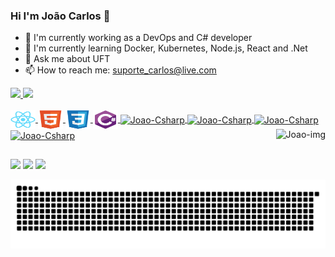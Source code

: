 ### Hi I'm João Carlos 👋

- 🔭 I'm currently working as a DevOps and C# developer
- 🌱 I'm currently learning Docker, Kubernetes, Node.js, React and .Net
- 💬 Ask me about UFT
- 📫 How to reach me: suporte_carlos@live.com 

<div>
  <a href="https://github.com/joaocarlos90">
  <img height="180em" src="https://github-readme-stats.vercel.app/api?username=joaocarlos90&show_icons=true&theme=dark&include_all_commits=true&count_private=true"/>
  <img height="180em" src="https://github-readme-stats.vercel.app/api/top-langs/?username=joaocarlos90&layout=compact&langs_count=7&theme=dark"/>
</div>
  
<div style="display: inline_block"><br>
  <img align="center" alt="Joao-React" height="30" width="40" src="https://raw.githubusercontent.com/devicons/devicon/master/icons/react/react-original.svg">
  <img align="center" alt="Joao-HTML" height="30" width="40" src="https://raw.githubusercontent.com/devicons/devicon/master/icons/html5/html5-original.svg">
  <img align="center" alt="Joao-CSS" height="30" width="40" src="https://raw.githubusercontent.com/devicons/devicon/master/icons/css3/css3-original.svg">
  <img align="center" alt="Joao-Csharp" height="30" width="40" src="https://raw.githubusercontent.com/devicons/devicon/master/icons/csharp/csharp-original.svg">
  <img align="center" alt="Joao-Csharp" height="30" width="40" src="https://upload.wikimedia.org/wikipedia/commons/9/99/Unofficial_JavaScript_logo_2.svg">
  <img align="center" alt="Joao-Csharp" height="30" width="40" src="https://upload.wikimedia.org/wikipedia/commons/d/d9/Node.js_logo.svg">
  <img align="center" alt="Joao-Csharp" height="30" width="40" src="https://upload.wikimedia.org/wikipedia/commons/b/bc/Faenza-text-x-java.svg">
  <img align="center" alt="Joao-Csharp" height="30" width="40" src="https://upload.wikimedia.org/wikipedia/commons/a/a4/Faenza-text-x-script.svg">
  <img align="right" alt="Joao-img" src="https://i.imgur.com/HMFYv7S.gif">
</div>
  
  ##
 
<div> 
  <a href="https://www.instagram.com/jotacarlosalves/" target="_blank"><img src="https://img.shields.io/badge/Instagram-E4405F?style=for-the-badge&logo=instagram&logoColor=white" target="_blank"></a>  
  <a href = "mailto:suporte_carlos@live.com"><img src="https://img.shields.io/badge/Microsoft_Outlook-0078D4?style=for-the-badge&logo=microsoft-outlook&logoColor=white" target="_blank"></a>
  <a href="https://www.linkedin.com/in/jo%C3%A3o-carlos-alves-corr%C3%AAa-959458151/" target="_blank"><img src="https://img.shields.io/badge/-LinkedIn-%230077B5?style=for-the-badge&logo=linkedin&logoColor=white" target="_blank"></a>  
  
  ![Snake animation](https://github.com/joaocarlos90/joaocarlos90/blob/output/github-contribution-grid-snake.svg)
 
</div>


